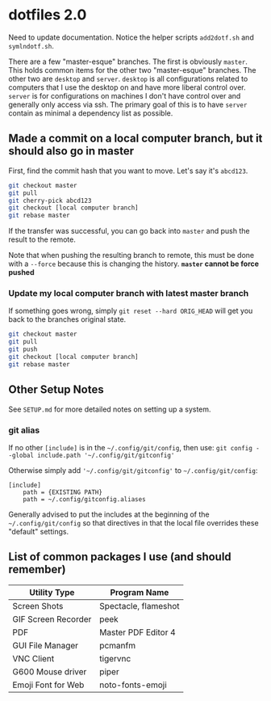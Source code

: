 # dotfiles 2.0

Need to update documentation. Notice the helper scripts `add2dotf.sh` and `symlndotf.sh`.

There are a few "master-esque" branches. The first is obviously `master`. This
holds common items for the other two "master-esque" branches. The other two are
`desktop` and `server`. `desktop` is all configurations related to computers
that I use the desktop on and have more liberal control over. `server` is for
configurations on machines I don't have control over and generally only access
via ssh. The primary goal of this is to have `server` contain as minimal a
dependency list as possible.

## Made a commit on a local computer branch, but it should also go in master

First, find the commit hash that you want to move. Let's say it's `abcd123`.

```sh
git checkout master
git pull
git cherry-pick abcd123
git checkout [local computer branch]
git rebase master
```

If the transfer was successful, you can go back into `master` and push the
result to the remote.

Note that when pushing the resulting branch to remote, this must be done with a
`--force` because this is changing the history. **`master` cannot be force pushed**

### Update my local computer branch with latest master branch

If something goes wrong, simply `git reset --hard ORIG_HEAD` will get you back
to the branches original state.

```sh
git checkout master
git pull
git push
git checkout [local computer branch]
git rebase master
```

## Other Setup Notes

See `SETUP.md` for more detailed notes on setting up a system.

### git alias

If no other `[include]` is in the `~/.config/git/config`, then use:
`git config --global include.path '~/.config/git/gitconfig'`

Otherwise simply add `'~/.config/git/gitconfig'` to `~/.config/git/config`:

```gitconfig
[include]
    path = {EXISTING PATH}
    path = ~/.config/gitconfig.aliases
```

Generally advised to put the includes at the beginning of the
`~/.config/git/config` so that directives in that the local file overrides
these "default" settings.

## List of common packages I use (and should remember)

| Utility Type | Program Name |
|--------------|--------------|
| Screen Shots | Spectacle, flameshot  |
| GIF Screen Recorder | peek  |
| PDF          | Master PDF Editor 4 |
| GUI File Manager | pcmanfm  |
| VNC Client   | tigervnc     |
| G600 Mouse driver | piper |
| Emoji Font for Web | noto-fonts-emoji |

